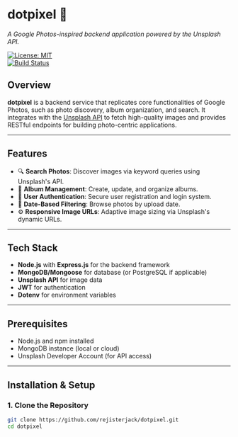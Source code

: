 # dotpixel 📸  
*A Google Photos-inspired backend application powered by the Unsplash API.*

[![License: MIT](https://img.shields.io/badge/License-MIT-green.svg)](https://opensource.org/licenses/MIT)   
[![Build Status](https://img.shields.io/github/workflow/status/yourusername/dotpixel/Node.js%20CI)](https://github.com/yourusername/dotpixel/actions) 

## Overview  
**dotpixel** is a backend service that replicates core functionalities of Google Photos, such as photo discovery, album organization, and search. It integrates with the [Unsplash API](https://unsplash.com/developers)  to fetch high-quality images and provides RESTful endpoints for building photo-centric applications.

---

## Features  
- 🔍 **Search Photos**: Discover images via keyword queries using Unsplash's API.  
- 📁 **Album Management**: Create, update, and organize albums.  
- 🧾 **User Authentication**: Secure user registration and login system.  
- 📅 **Date-Based Filtering**: Browse photos by upload date.  
- ⚙️ **Responsive Image URLs**: Adaptive image sizing via Unsplash's dynamic URLs.  

---

## Tech Stack  
- **Node.js** with **Express.js** for the backend framework  
- **MongoDB/Mongoose** for database (or PostgreSQL if applicable)  
- **Unsplash API** for image data  
- **JWT** for authentication  
- **Dotenv** for environment variables  

---

## Prerequisites  
- Node.js and npm installed  
- MongoDB instance (local or cloud)  
- Unsplash Developer Account (for API access)  

---

## Installation & Setup  

### 1. Clone the Repository  
```bash
git clone https://github.com/rejisterjack/dotpixel.git 
cd dotpixel
